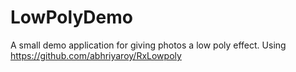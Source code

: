 # LowPolyDemo
A small demo application for giving photos a low poly effect.
Using https://github.com/abhriyaroy/RxLowpoly
